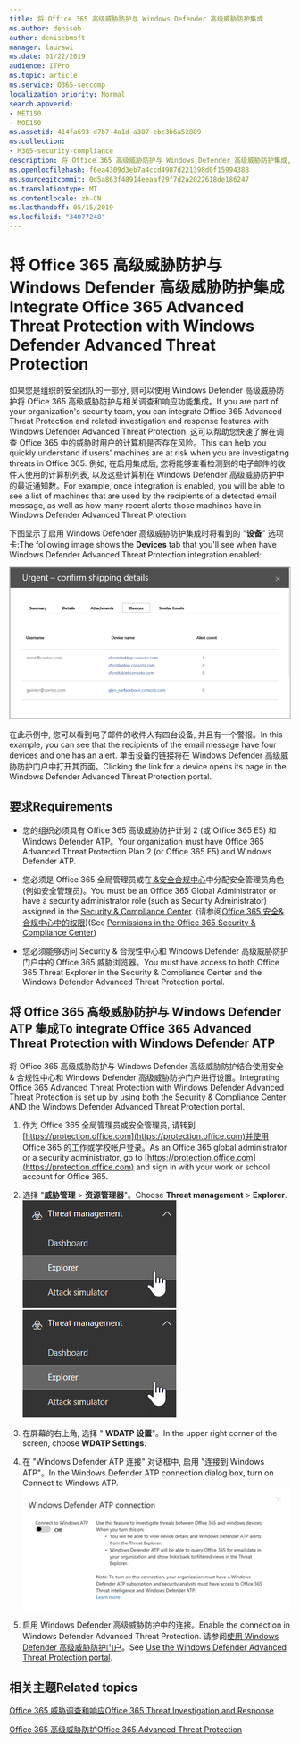 ```yaml
---
title: 将 Office 365 高级威胁防护与 Windows Defender 高级威胁防护集成
ms.author: deniseb
author: denisebmsft
manager: laurawi
ms.date: 01/22/2019
audience: ITPro
ms.topic: article
ms.service: O365-seccomp
localization_priority: Normal
search.appverid:
- MET150
- MOE150
ms.assetid: 414fa693-d7b7-4a1d-a387-ebc3b6a52889
ms.collection:
- M365-security-compliance
description: 将 Office 365 高级威胁防护与 Windows Defender 高级威胁防护集成, 以查看更详细的威胁管理信息。
ms.openlocfilehash: f6ea4309d3eb7a4ccd4987d221398d0f15994388
ms.sourcegitcommit: 0d5a863f48914eeaaf29f7d2a2022618de186247
ms.translationtype: MT
ms.contentlocale: zh-CN
ms.lasthandoff: 05/15/2019
ms.locfileid: "34077248"
---
```

# <a name="integrate-office-365-advanced-threat-protection-with-windows-defender-advanced-threat-protection"></a><span data-ttu-id="19094-103">将 Office 365 高级威胁防护与 Windows Defender 高级威胁防护集成</span><span class="sxs-lookup"><span data-stu-id="19094-103">Integrate Office 365 Advanced Threat Protection with Windows Defender Advanced Threat Protection</span></span>

<span data-ttu-id="19094-104">如果您是组织的安全团队的一部分, 则可以使用 Windows Defender 高级威胁防护将 Office 365 高级威胁防护与相关调查和响应功能集成。</span><span class="sxs-lookup"><span data-stu-id="19094-104">If you are part of your organization's security team, you can integrate Office 365 Advanced Threat Protection and related investigation and response features with Windows Defender Advanced Threat Protection.</span></span> <span data-ttu-id="19094-105">这可以帮助您快速了解在调查 Office 365 中的威胁时用户的计算机是否存在风险。</span><span class="sxs-lookup"><span data-stu-id="19094-105">This can help you quickly understand if users' machines are at risk when you are investigating threats in Office 365.</span></span> <span data-ttu-id="19094-106">例如, 在启用集成后, 您将能够查看检测到的电子邮件的收件人使用的计算机列表, 以及这些计算机在 Windows Defender 高级威胁防护中的最近通知数。</span><span class="sxs-lookup"><span data-stu-id="19094-106">For example, once integration is enabled, you will be able to see a list of machines that are used by the recipients of a detected email message, as well as how many recent alerts those machines have in Windows Defender Advanced Threat Protection.</span></span>
  
<span data-ttu-id="19094-107">下图显示了启用 Windows Defender 高级威胁防护集成时将看到的 "**设备**" 选项卡:</span><span class="sxs-lookup"><span data-stu-id="19094-107">The following image shows the **Devices** tab that you'll see when have Windows Defender Advanced Threat Protection integration enabled:</span></span> 
  
![启用 Windows Defender ATP 后, 你可以查看包含警报的计算机列表。](media/fec928ea-8f0c-44d7-80b9-a2e0a8cd4e89.PNG)
  
<span data-ttu-id="19094-109">在此示例中, 您可以看到电子邮件的收件人有四台设备, 并且有一个警报。</span><span class="sxs-lookup"><span data-stu-id="19094-109">In this example, you can see that the recipients of the email message have four devices and one has an alert.</span></span> <span data-ttu-id="19094-110">单击设备的链接将在 Windows Defender 高级威胁防护门户中打开其页面。</span><span class="sxs-lookup"><span data-stu-id="19094-110">Clicking the link for a device opens its page in the Windows Defender Advanced Threat Protection portal.</span></span>
  
## <a name="requirements"></a><span data-ttu-id="19094-111">要求</span><span class="sxs-lookup"><span data-stu-id="19094-111">Requirements</span></span>

- <span data-ttu-id="19094-112">您的组织必须具有 Office 365 高级威胁防护计划 2 (或 Office 365 E5) 和 Windows Defender ATP。</span><span class="sxs-lookup"><span data-stu-id="19094-112">Your organization must have Office 365 Advanced Threat Protection Plan 2 (or Office 365 E5) and Windows Defender ATP.</span></span>
    
- <span data-ttu-id="19094-113">您必须是 Office 365 全局管理员或在[ &amp;安全合规中心](https://protection.office.com)中分配安全管理员角色 (例如安全管理员)。</span><span class="sxs-lookup"><span data-stu-id="19094-113">You must be an Office 365 Global Administrator or have a security administrator role (such as Security Administrator) assigned in the [Security &amp; Compliance Center](https://protection.office.com).</span></span> <span data-ttu-id="19094-114">(请参阅[Office 365 安全&amp;合规中心中的权限](permissions-in-the-security-and-compliance-center.md))</span><span class="sxs-lookup"><span data-stu-id="19094-114">(See [Permissions in the Office 365 Security &amp; Compliance Center](permissions-in-the-security-and-compliance-center.md))</span></span>
    
- <span data-ttu-id="19094-115">您必须能够访问 Security & 合规性中心和 Windows Defender 高级威胁防护门户中的 Office 365 威胁浏览器。</span><span class="sxs-lookup"><span data-stu-id="19094-115">You must have access to both Office 365 Threat Explorer in the Security & Compliance Center and the Windows Defender Advanced Threat Protection portal.</span></span>
    
## <a name="to-integrate-office-365-advanced-threat-protection-with-windows-defender-atp"></a><span data-ttu-id="19094-116">将 Office 365 高级威胁防护与 Windows Defender ATP 集成</span><span class="sxs-lookup"><span data-stu-id="19094-116">To integrate Office 365 Advanced Threat Protection with Windows Defender ATP</span></span>

<span data-ttu-id="19094-117">将 Office 365 高级威胁防护与 Windows Defender 高级威胁防护结合使用安全 & 合规性中心和 Windows Defender 高级威胁防护门户进行设置。</span><span class="sxs-lookup"><span data-stu-id="19094-117">Integrating Office 365 Advanced Threat Protection with Windows Defender Advanced Threat Protection is set up by using both the Security & Compliance Center AND the Windows Defender Advanced Threat Protection portal.</span></span>
  
1. <span data-ttu-id="19094-118">作为 Office 365 全局管理员或安全管理员, 请转到[https://protection.office.com](https://protection.office.com)并使用 Office 365 的工作或学校帐户登录。</span><span class="sxs-lookup"><span data-stu-id="19094-118">As an Office 365 global administrator or a security administrator, go to [https://protection.office.com](https://protection.office.com) and sign in with your work or school account for Office 365.</span></span> 
    
2. <span data-ttu-id="19094-119">选择 "**威胁管理** \> **资源管理器**"。</span><span class="sxs-lookup"><span data-stu-id="19094-119">Choose **Threat management** \> **Explorer**.</span></span><br><span data-ttu-id="19094-120">![威胁管理菜单中的资源管理器](media/ThreatMgmt-Explorer-nav.png)</span><span class="sxs-lookup"><span data-stu-id="19094-120">![Explorer in Threat Management menu](media/ThreatMgmt-Explorer-nav.png)</span></span><br>
    
3. <span data-ttu-id="19094-121">在屏幕的右上角, 选择 " **WDATP 设置**"。</span><span class="sxs-lookup"><span data-stu-id="19094-121">In the upper right corner of the screen, choose **WDATP Settings**.</span></span>
    
4. <span data-ttu-id="19094-122">在 "Windows Defender ATP 连接" 对话框中, 启用 "连接到 Windows ATP"。</span><span class="sxs-lookup"><span data-stu-id="19094-122">In the Windows Defender ATP connection dialog box, turn on Connect to Windows ATP.</span></span><br>![Windows Defender ATP 连接](media/Explorer-WDATPConnection-dialog.png)<br>
    
5. <span data-ttu-id="19094-124">启用 Windows Defender 高级威胁防护中的连接。</span><span class="sxs-lookup"><span data-stu-id="19094-124">Enable the connection in Windows Defender Advanced Threat Protection.</span></span> <span data-ttu-id="19094-125">请参阅[使用 Windows Defender 高级威胁防护门户](https://go.microsoft.com/fwlink/?linkid=859690)。</span><span class="sxs-lookup"><span data-stu-id="19094-125">See [Use the Windows Defender Advanced Threat Protection portal](https://go.microsoft.com/fwlink/?linkid=859690).</span></span>

  
## <a name="related-topics"></a><span data-ttu-id="19094-126">相关主题</span><span class="sxs-lookup"><span data-stu-id="19094-126">Related topics</span></span>

[<span data-ttu-id="19094-127">Office 365 威胁调查和响应</span><span class="sxs-lookup"><span data-stu-id="19094-127">Office 365 Threat Investigation and Response</span></span>](office-365-ti.md)
  
[<span data-ttu-id="19094-128">Office 365 高级威胁防护</span><span class="sxs-lookup"><span data-stu-id="19094-128">Office 365 Advanced Threat Protection</span></span>](office-365-atp.md)
  

